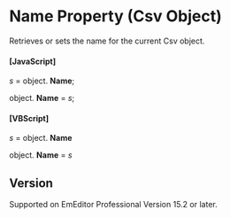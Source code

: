 # Name Property (Csv Object)

Retrieves or sets the name for the current Csv object.

#### \[JavaScript\]

_s_ = object. **Name**;

object. **Name** = _s_;

#### \[VBScript\]

_s_ = object. **Name**

object. **Name** = _s_

## Version

Supported on EmEditor Professional Version 15.2 or later.

